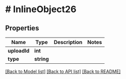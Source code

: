 # # InlineObject26

## Properties

Name | Type | Description | Notes
------------ | ------------- | ------------- | -------------
**uploadId** | **int** |  |
**type** | **string** |  |

[[Back to Model list]](../../README.md#models) [[Back to API list]](../../README.md#endpoints) [[Back to README]](../../README.md)
